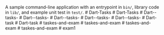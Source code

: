 A sample command-line application with an entrypoint in `bin/`, library code
in `lib/`, and example unit test in `test/`.
#   D a r t - T a s k s  
 #   D a r t - T a s k s  
 #   D a r t - - t a s k s -  
 #   D a r t - - t a s k s -  
 #   D a r t - - t a s k s -  
 #   D a r t - - t a s k s -  
 #   D a r t - - t a s k s -  
 #   D a r t - t a s k  
 #   D a r t - t a s k  
 #   t a s k e s - a n d - e x a m  
 #   t a s k e s - a n d - e x a m  
 #   t a s k e s - a n d - e x a m  
 #   t a s k e s - a n d - e x a m  
 #   e x a m 1  
 